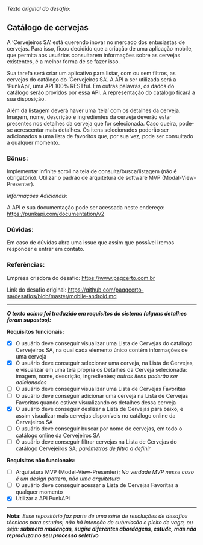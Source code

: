 *Texto original do desafio:*

## Catálogo de cervejas

A ‘Cervejeiros SA’ está querendo inovar no mercado dos entusiastas de cervejas. Para isso, ficou decidido que a criação de uma aplicação mobile, que permita aos usuários consultarem informações sobre as cervejas existentes, é a melhor forma de se fazer isso.

Sua tarefa será criar um aplicativo para listar, com ou sem filtros, as cervejas do catálogo do ‘Cervejeiros SA’. A API a ser utilizada será a ‘PunkApi’, uma API 100% RESTful. Em outras palavras, os dados do catálogo serão providos por essa API. A representação do catálogo ficará a sua disposição.

Além da listagem deverá haver uma ‘tela’ com os detalhes da cerveja. Imagem, nome, descrição e ingredientes da cerveja deverão estar presentes nos detalhes da cerveja que for selecionada. Caso queira, pode-se acrescentar mais detalhes. Os itens selecionados poderão ser adicionados a uma lista de favoritos que, por sua vez, pode ser consultado a qualquer momento.

### Bônus:

Implementar infinite scroll na tela de consulta/busca/listagem (não é obrigatório). Utilizar o padrão de arquitetura de software MVP (Modal-View-Presenter).

*Informações Adicionais:*

A API e sua documentação pode ser acessada neste endereço: https://punkapi.com/documentation/v2

### Dúvidas:

Em caso de dúvidas abra uma issue que assim que possível iremos responder e entrar em contato.

### Referências:
Empresa criadora do desafio:
https://www.pagcerto.com.br

Link do desafio original:
https://github.com/paggcerto-sa/desafios/blob/master/mobile-android.md

---

***O texto acima foi traduzido em requisitos do sistema  (alguns detalhes foram supostos):***

**Requisitos funcionais:**
- [x] O usuário deve conseguir visualizar uma Lista de Cervejas do catálogo Cervejeiros SA, na qual cada elemento único contém informações de uma cerveja
- [x] O usuário deve conseguir selecionar uma cerveja, na Lista de Cervejas, e visualizar em uma tela própria os Detalhes da Cerveja selecionada: imagem, nome, descrição, ingredientes; *outros itens poderão ser adicionados*
- [ ] O usuário deve conseguir visualizar uma Lista de Cervejas Favoritas
- [ ] O usuário deve conseguir adicionar uma cerveja na Lista de Cervejas Favoritas quando estiver visualizando os detalhes dessa cerveja
- [x] O usuário deve conseguir deslizar a Lista de Cervejas para baixo, e assim visualizar mais cervejas disponíveis no catálogo online da Cervejeiros SA
- [ ] O usuário deve conseguir buscar por nome de cervejas, em todo o catálogo online da Cervejeiros SA
- [ ] O usuário deve conseguir filtrar cervejas na Lista de Cervejas do catálogo Cervejeiros SA; *parâmetros de filtro a definir*

**Requisitos não funcionais:**
- [ ] Arquitetura MVP (Model-View-Presenter); *Na verdade MVP nesse caso é um design pattern, não uma arquitetura*
- [ ] O usuário deve conseguir acessar a Lista de Cervejas Favoritas a qualquer momento
- [x] Utilizar a API PunkAPI

---

**Nota:**
*Esse repositório faz parte de uma série de resoluções de desafios técnicos para estudos, não há intenção de submissão e pleito de vaga, ou seja: **submeta mudanças, sugira diferentes abordagens, estude, mas não reproduza no seu processo seletivo***
